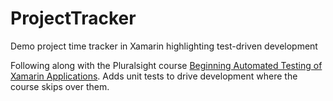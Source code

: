 # ProjectTracker
Demo project time tracker in Xamarin highlighting test-driven development

Following along with the Pluralsight course [Beginning Automated Testing of Xamarin Applications](https://app.pluralsight.com/library/courses/beginning-automated-testing-xamarin-applications/table-of-contents). Adds unit tests to drive development where the course skips over them.
